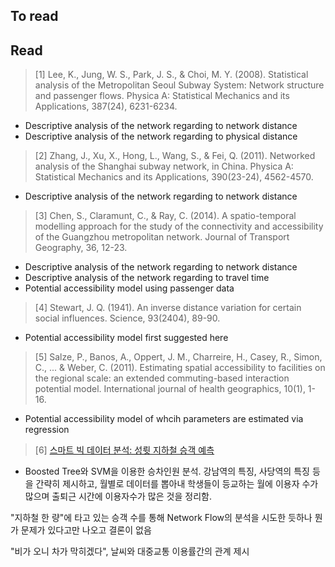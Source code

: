 ## To read

## Read

> [1] Lee, K., Jung, W. S., Park, J. S., & Choi, M. Y. (2008). Statistical analysis of the Metropolitan Seoul Subway System: Network structure and passenger flows. Physica A: Statistical Mechanics and its Applications, 387(24), 6231-6234.

- Descriptive analysis of the network regarding to network distance
- Descriptive analysis of the network regarding to physical distance

> [2] Zhang, J., Xu, X., Hong, L., Wang, S., & Fei, Q. (2011). Networked analysis of the Shanghai subway network, in China. Physica A: Statistical Mechanics and its Applications, 390(23-24), 4562-4570.

- Descriptive analysis of the network regarding to network distance

> [3] Chen, S., Claramunt, C., & Ray, C. (2014). A spatio-temporal modelling approach for the study of the connectivity and accessibility of the Guangzhou metropolitan network. Journal of Transport Geography, 36, 12-23.

- Descriptive analysis of the network regarding to network distance
- Descriptive analysis of the network regarding to travel time
- Potential accessibility model using passenger data

> [4] Stewart, J. Q. (1941). An inverse distance variation for certain social influences. Science, 93(2404), 89-90.

- Potential accessibility model first suggested here

> [5] Salze, P., Banos, A., Oppert, J. M., Charreire, H., Casey, R., Simon, C., ... & Weber, C. (2011). Estimating spatial accessibility to facilities on the regional scale: an extended commuting-based interaction potential model. International journal of health geographics, 10(1), 1-16.

- Potential accessibility model of whcih parameters are estimated via regression



> [6] [스마트 빅 데이터 분석: 성륏 지하철 승객 예측](http://147.46.67.254/wp-content/uploads/2015/07/smart%20bigdata%20analysis.pdf)  

- Boosted Tree와 SVM을 이용한 승차인원 분석. 강남역의 특징, 사당역의 특징 등을 간략히 제시하고, 월별로 데이터를 뽑아내 학생들이 등교하는 월에 이용자 수가 많으며 출퇴근 시간에 이용자수가 많은 것을 정리함.  

"지하철 한 량"에 타고 있는 승객 수를 통해 Network Flow의 분석을 시도한 듯하나 뭔가 문제가 있다고만 나오고 결론이 없음  

"비가 오니 차가 막히겠다", 날씨와 대중교통 이용률간의 관계 제시  